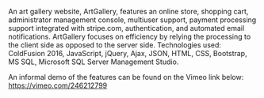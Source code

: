 An art gallery website, ArtGallery, features an online store, shopping cart, administrator management console, multiuser support, payment processing support integrated with stripe.com, authentication, and automated email notifications. ArtGallery focuses on efficiency by relying the processing to the client side as opposed to the server side. Technologies used: ColdFusion 2016, JavaScript, jQuery, Ajax, JSON, HTML, CSS, Bootstrap, MS SQL, Microsoft SQL Server Management Studio.

An informal demo of the features can be found on the Vimeo link below:
  https://vimeo.com/246212799
